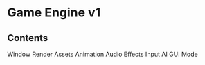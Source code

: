 <h1>Game Engine v1</h1>

<h2>Contents</h2>
Window
Render
Assets
Animation
Audio
Effects
Input
AI
GUI
Mode
